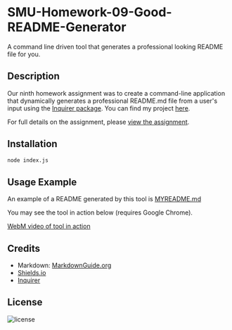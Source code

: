 # SMU-Homework-09-Good-README-Generator

A command line driven tool that generates a professional looking README file for you.

## Description

Our ninth homework assignment was to create a command-line application that dynamically generates a professional README.md file from a user's input using the [Inquirer package](https://www.npmjs.com/package/inquirer). You can find my project [here](https://github.com/DJFriar/SMU-Homework-09-Good-README-Generator).

For full details on the assignment, please [view the assignment](ASSIGNMENT.md).

## Installation

```bash
node index.js
```

## Usage Example

An example of a README generated by this tool is [MYREADME.md](MYREADME.md)

You may see the tool in action below (requires Google Chrome).

[WebM video of tool in action](./assets/README-Generator-Demo.webm)

## Credits

- Markdown: [MarkdownGuide.org](https://www.markdownguide.org/basic-syntax/)
- [Shields.io](https://shields.io/category/license)
- [Inquirer](https://www.npmjs.com/package/inquirer#questions)

## License

![license](https://img.shields.io/badge/license-MIT-brightgreen)
